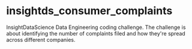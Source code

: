 # insightds_consumer_complaints
InsightDataScience Data Engineering coding challenge. The challenge is about identifying the number of complaints filed and how they're spread across different companies.
